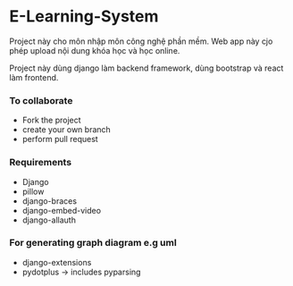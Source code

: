 # E-Learning-System
Project này cho môn nhập môn công nghệ phần mềm. Web app này cjo phép upload nội dung khóa học và học online.

Project này dùng django làm backend framework, dùng bootstrap và react làm frontend.

### To collaborate
* Fork the project
* create your own branch
* perform pull request

### Requirements
* Django
* pillow
* django-braces
* django-embed-video
* django-allauth


### For generating graph diagram e.g uml
* django-extensions
* pydotplus  -> includes pyparsing
